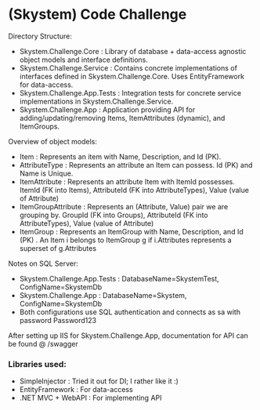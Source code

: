 # (Skystem) Code Challenge

Directory Structure:

 * Skystem.Challenge.Core : Library of database + data-access agnostic object models and interface definitions.
 * Skystem.Challenge.Service : Contains concrete implementations of interfaces defined in Skystem.Challenge.Core. Uses EntityFramework for data-access.
 * Skystem.Challenge.App.Tests : Integration tests for concrete service implementations in Skystem.Challenge.Service.
 * Skystem.Challenge.App : Application providing API for adding/updating/removing Items, ItemAttributes (dynamic), and ItemGroups.

Overview of object models:

 * Item : Represents an item with Name, Description, and Id (PK).
 * AttributeType : Represents an attribute an Item can possess. Id (PK) and Name is Unique.
 * ItemAttribute : Represents an attribute Item with ItemId possesses. ItemId (FK into Items), AttributeId (FK into AttributeTypes), Value (value of Attribute)
 * ItemGroupAttribute : Represents an (Attribute, Value) pair we are grouping by. GroupId (FK into Groups), AttributeId (FK into AttributeTypes), Value (value of Attribute)
 * ItemGroup : Represents an ItemGroup with Name, Description, and Id (PK) . An Item i belongs to ItemGroup g if i.Attributes represents a superset of g.Attributes

Notes on SQL Server:
 * Skystem.Challenge.App.Tests : DatabaseName=SkystemTest, ConfigName=SkystemDb
 * Skystem.Challenge.App : DatabaseName=Skystem, ConfigName=SkystemDb
 * Both configurations use SQL authentication and connects as sa with password Password123

After setting up IIS for Skystem.Challenge.App, documentation for API can be found @ /swagger

### Libraries used:

 * SimpleInjector : Tried it out for DI; I rather like it :) 
 * EntityFramework : For data-access
 * .NET MVC + WebAPI : For implementing API 


